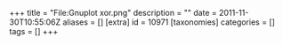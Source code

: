+++
title = "File:Gnuplot xor.png"
description = ""
date = 2011-11-30T10:55:06Z
aliases = []
[extra]
id = 10971
[taxonomies]
categories = []
tags = []
+++


